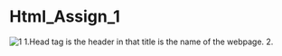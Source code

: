 # Html_Assign_1
![1](https://github.com/yadnika10/Html_Assign_1/assets/122971264/f7ed60a3-fcff-4f19-90b7-28d14b11157c)
1.Head tag is the header in that title is the name of the webpage.
2.
